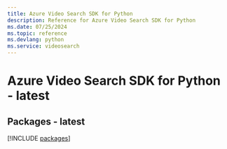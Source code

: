 ```yaml
---
title: Azure Video Search SDK for Python
description: Reference for Azure Video Search SDK for Python
ms.date: 07/25/2024
ms.topic: reference
ms.devlang: python
ms.service: videosearch
---
```

# Azure Video Search SDK for Python - latest
## Packages - latest
[!INCLUDE [packages](video-search-index.md)]